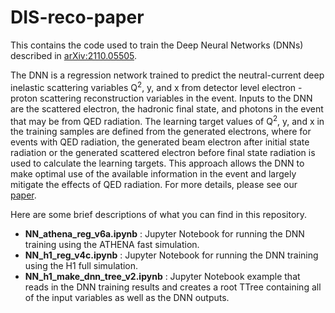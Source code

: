 # DIS-reco-paper

This contains the code used to train the Deep Neural Networks (DNNs) described in [arXiv:2110.05505](https://arxiv.org/abs/2110.05505).

The DNN is a regression network trained to predict the neutral-current deep inelastic scattering variables Q<sup>2</sup>, y, and x from detector level electron - proton scattering reconstruction variables in the event.  Inputs to the DNN are the scattered electron, the hadronic final state, and photons in the event that may be from QED radiation.  The learning target values of Q<sup>2</sup>, y, and x in the training samples are defined from the generated electrons, where for events with QED radiation, the generated beam electron after initial state radiation or the generated scattered electron before final state radiation is used to calculate the learning targets.  This approach allows the DNN to make optimal use of the available information in the event and largely mitigate the effects of QED radiation.  For more details, please see our [paper](https://arxiv.org/abs/2110.05505). 

Here are some brief descriptions of what you can find in this repository.

- **NN_athena_reg_v6a.ipynb** :  Jupyter Notebook for running the DNN training using the ATHENA fast simulation.
- **NN_h1_reg_v4c.ipynb** : Jupyter Notebook for running the DNN training using the H1 full simulation.
- **NN_h1_make_dnn_tree_v2.ipynb** : Jupyter Notebook example that reads in the DNN training results and creates a root TTree containing all of the input variables as well as the DNN outputs.
